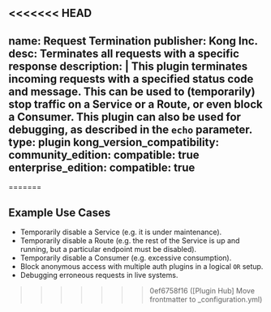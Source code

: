 <<<<<<< HEAD
---
name: Request Termination
publisher: Kong Inc.
desc: Terminates all requests with a specific response
description: |
  This plugin terminates incoming requests with a specified status code and
  message. This can be used to (temporarily) stop traffic on a Service or a Route,
  or even block a Consumer. This plugin can also be used for debugging, as described in the `echo` parameter.
type: plugin
kong_version_compatibility:
  community_edition:
    compatible: true
  enterprise_edition:
    compatible: true
---
=======
## Example Use Cases

- Temporarily disable a Service (e.g. it is under maintenance).
- Temporarily disable a Route (e.g. the rest of the Service is up and running, but a particular endpoint must be disabled).
- Temporarily disable a Consumer (e.g. excessive consumption).
- Block anonymous access with multiple auth plugins in a logical `OR` setup.
- Debugging erroneous requests in live systems.

>>>>>>> 0ef6758f16 ([Plugin Hub] Move frontmatter to _configuration.yml)

